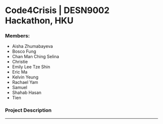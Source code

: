 # Code4Crisis | DESN9002 Hackathon, HKU
### Members:
- Aisha Zhumabayeva
- Bosco Fung
- Chan Man Ching Selina
- Christie
- Emily Lee Tze Shin
- Eric Ma
- Kelvin Yeung
- Rachael Yam
- Samuel
- Shahab Hasan
- Tien

### Project Description
------------
